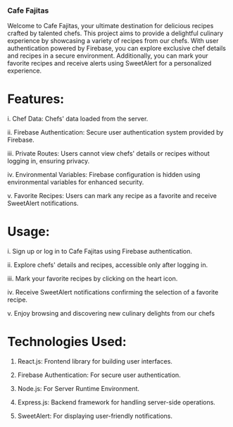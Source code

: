 ### Cafe Fajitas

Welcome to Cafe Fajitas, your ultimate destination for delicious recipes crafted by talented chefs. This project aims to provide a delightful culinary experience by showcasing a variety of recipes from our chefs. With user authentication powered by Firebase, you can explore exclusive chef details and recipes in a secure environment. Additionally, you can mark your favorite recipes and receive alerts using SweetAlert for a personalized experience.

# Features:

i. Chef Data: Chefs' data loaded from the server.

ii. Firebase Authentication: Secure user authentication system provided by Firebase.

iii. Private Routes: Users cannot view chefs' details or recipes without logging in, ensuring privacy.

iv. Environmental Variables: Firebase configuration is hidden using environmental variables for enhanced security.

v. Favorite Recipes: Users can mark any recipe as a favorite and receive SweetAlert notifications.


# Usage:

i. Sign up or log in to Cafe Fajitas using Firebase authentication.

ii. Explore chefs' details and recipes, accessible only after logging in.

iii. Mark your favorite recipes by clicking on the heart icon.

iv. Receive SweetAlert notifications confirming the selection of a favorite recipe.

v. Enjoy browsing and discovering new culinary delights from our chefs

# Technologies Used:

1. React.js: Frontend library for building user interfaces.
   
2. Firebase Authentication: For secure user authentication.

3. Node.js: For Server Runtime Environment.
 
4. Express.js: Backend framework for handling server-side operations.

5. SweetAlert: For displaying user-friendly notifications.
